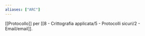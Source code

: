 ```yaml
---
aliases: ["ARC"]
---
```

[[Protocollo]] per [[8 - Crittografia applicata/5 - Protocolli sicuri/2 - Email/email]].
